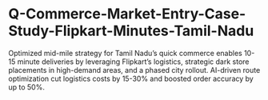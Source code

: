# Q-Commerce-Market-Entry-Case-Study-Flipkart-Minutes-Tamil-Nadu
Optimized mid-mile strategy for Tamil Nadu’s quick commerce enables 10-15 minute deliveries by leveraging Flipkart’s logistics, strategic dark store placements in high-demand areas, and a phased city rollout. AI-driven route optimization cut logistics costs by 15-30% and boosted order accuracy by up to 50%.

